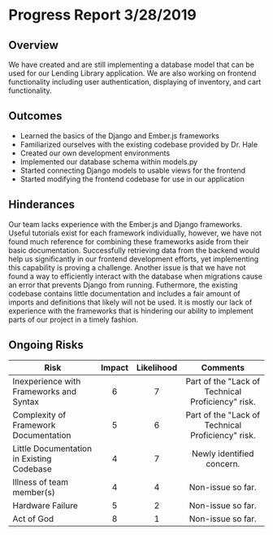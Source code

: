 # Progress Report 3/28/2019
## Overview
We have created and are still implementing a database model that can be used for our Lending Library application. We are also working on frontend functionality including user authentication, displaying of inventory, and cart functionality.

## Outcomes
* Learned the basics of the Django and Ember.js frameworks
* Familiarized ourselves with the existing codebase provided by Dr. Hale
* Created our own development environments
* Implemented our database schema within models.py
* Started connecting Django models to usable views for the frontend
* Started modifying the frontend codebase for use in our application

## Hinderances
Our team lacks experience with the Ember.js and Django frameworks. Useful tutorials exist for each framework individually, however, we have not found much reference for combining these frameworks aside from their basic documentation. Successfully retrieving data from the backend would help us significantly in our frontend development efforts, yet implementing this capability is proving a challenge. Another issue is that we have not found a way to efficiently interact with the database when migrations cause an error that prevents Django from running. Futhermore, the existing codebase contains little documentation and includes a fair amount of imports and definitions that likely will not be used. It is mostly our lack of experience with the frameworks that is hindering our ability to implement parts of our project in a timely fashion.

## Ongoing Risks
| Risk                                      | Impact | Likelihood | Comments                                          |
|-------------------------------------------|:------:|:----------:|:-------------------------------------------------:|
| Inexperience with Frameworks and Syntax   |    6   |      7     | Part of the "Lack of Technical Proficiency" risk. |
| Complexity of Framework Documentation     |    5   |      6     | Part of the "Lack of Technical Proficiency" risk. |
| Little Documentation in Existing Codebase |    4   |      7     | Newly identified concern.                         |
| Illness of team member(s)                 |    4   |      4     | Non-issue so far.                                 |
| Hardware Failure                          |    5   |      2     | Non-issue so far.                                 |
| Act of God                                |    8   |      1     | Non-issue so far.                                 |
